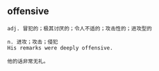 ## offensive
```
adj. 冒犯的；极其讨厌的；令人不适的；攻击性的；进攻型的

n. 进攻；攻击；侵犯
His remarks were deeply offensive.

他的话非常无礼。
```